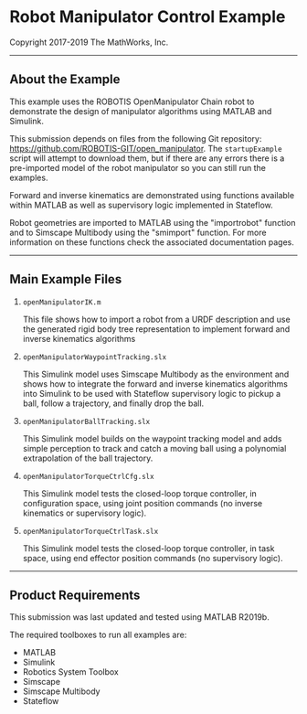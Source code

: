 # Robot Manipulator Control Example
Copyright 2017-2019 The MathWorks, Inc.

------------------------------------------------------------------------------------------

## About the Example

This example uses the ROBOTIS OpenManipulator Chain robot to demonstrate the 
design of manipulator algorithms using MATLAB and Simulink.

This submission depends on files from the following Git repository: https://github.com/ROBOTIS-GIT/open_manipulator. 
The `startupExample` script will attempt to download them, but if there are 
any errors there is a pre-imported model of the robot manipulator so you can 
still run the examples.

Forward and inverse kinematics are demonstrated using functions available 
within MATLAB as well as supervisory logic implemented in Stateflow.

Robot geometries are imported to MATLAB using the "importrobot" function
and to Simscape Multibody using the "smimport" function. For more information
on these functions check the associated documentation pages.

------------------------------------------------------------------------------------------

## Main Example Files

1. `openManipulatorIK.m`
    
    This file shows how to import a robot from a URDF description and use
    the generated rigid body tree representation to implement forward and
    inverse kinematics algorithms

2. `openManipulatorWaypointTracking.slx`
    
    This Simulink model uses Simscape Multibody as the environment and shows
    how to integrate the forward and inverse kinematics algorithms into Simulink
    to be used with Stateflow supervisory logic to pickup a ball, follow a
    trajectory, and finally drop the ball.

3. `openManipulatorBallTracking.slx`

    This Simulink model builds on the waypoint tracking model and adds simple
    perception to track and catch a moving ball using a polynomial 
    extrapolation of the ball trajectory.

4. `openManipulatorTorqueCtrlCfg.slx`

    This Simulink model tests the closed-loop torque controller, in configuration 
    space, using joint position commands (no inverse kinematics or supervisory logic).

5. `openManipulatorTorqueCtrlTask.slx`

    This Simulink model tests the closed-loop torque controller, in task 
    space, using end effector position commands (no supervisory logic).

------------------------------------------------------------------------------------------

## Product Requirements

This submission was last updated and tested using MATLAB R2019b. 

The required toolboxes to run all examples are:

* MATLAB
* Simulink
* Robotics System Toolbox
* Simscape
* Simscape Multibody
* Stateflow